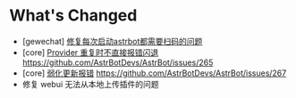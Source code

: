 # What's Changed

- [gewechat] [修复每次启动astrbot都需要扫码的问题](https://github.com/AstrBotDevs/AstrBot/commit/fd5d7dd37a6d74f81a148bbebef8516aa0cb5540)
- [core] [Provider 重复时不直接报错闪退](https://github.com/AstrBotDevs/AstrBot/commit/b61f9be18db9a6b8b3c5b6b36553f66dd2b79375) https://github.com/AstrBotDevs/AstrBot/issues/265
- [core] [弱化更新报错](https://github.com/AstrBotDevs/AstrBot/commit/0ba0150fd8ff2062dbe83889163888ba3e33bd49) https://github.com/AstrBotDevs/AstrBot/issues/267 
- 修复 webui 无法从本地上传插件的问题